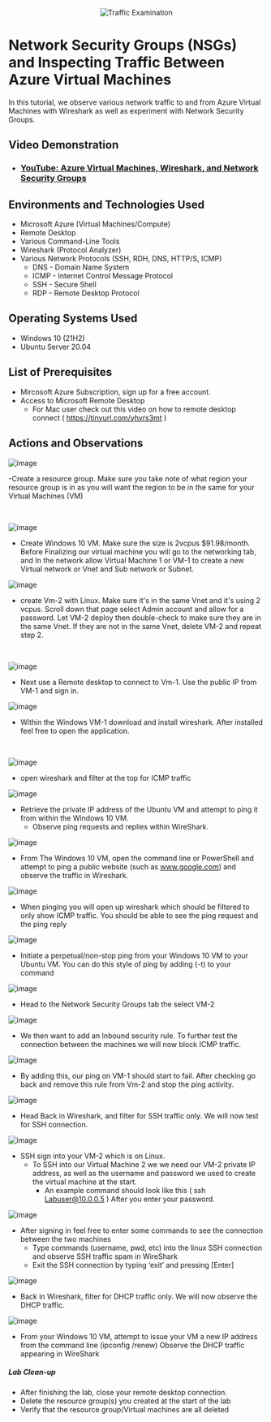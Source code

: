 
<p align="center">
<img src="https://i.imgur.com/Ua7udoS.png" alt="Traffic Examination"/>
</p>

<h1>Network Security Groups (NSGs) and Inspecting Traffic Between Azure Virtual Machines</h1>
In this tutorial, we observe various network traffic to and from Azure Virtual Machines with Wireshark as well as experiment with Network Security Groups. <br />


<h2>Video Demonstration</h2>

- ### [YouTube: Azure Virtual Machines, Wireshark, and Network Security Groups](https://www.youtube.com)

<h2>Environments and Technologies Used</h2>

- Microsoft Azure (Virtual Machines/Compute)
- Remote Desktop
- Various Command-Line Tools
- Wireshark (Protocol Analyzer)
- Various Network Protocols (SSH, RDH, DNS, HTTP/S, ICMP)
  -  DNS - Domain Name System
  -  ICMP - Internet Control Message Protocol
  -  SSH - Secure Shell
  -  RDP - Remote Desktop Protocol



<h2>Operating Systems Used </h2>

- Windows 10 (21H2)
- Ubuntu Server 20.04

<h2>List of Prerequisites</h2>

- Mircosoft Azure Subscription, sign up for a free account. 
- Access to Microsoft Remote Desktop
    - For Mac user check out this video on how to remote desktop connect ( https://tinyurl.com/yhvrs3mt )
  


<h2>Actions and Observations</h2>

<p>
</p>


![image](https://github.com/JosiahAllen03/test/assets/147882549/61094283-0a98-440a-829a-2b454b08f3f1)

<p>
-Create a resource group. Make sure you take note of what region your resource group is in as you will want the region to be in the same for your Virtual Machines (VM)
  
</p>
<br />


![image](https://github.com/JosiahAllen03/test/assets/147882549/00a33447-a806-4e03-b063-5be80ee9c4ee)

- Create Windows 10 VM. Make sure the size is 2vcpus $91.98/month. Before Finalizing our virtual machine you will go to the networking tab, and In the network allow Virtual Machine 1 or VM-1 to create a new Virtual network or Vnet and Sub network or Subnet.
</p>


![image](https://github.com/JosiahAllen03/Network-Security-Groups-NSGs-and-Inspecting-Network-Protocols/assets/147882549/1a6dbfdc-5b6a-4ff0-9431-c38d8a4ed6e2)

 - create Vm-2 with Linux. Make sure it's in the same Vnet and it's using 2 vcpus. Scroll down that page select Admin account and allow for a password. Let VM-2 deploy then double-check to make sure they are in the same Vnet. If they are not in the same Vnet, delete VM-2 and repeat step 2.
   
<p>

</p>
<br />


![image](https://github.com/JosiahAllen03/Network-Security-Groups-NSGs-and-Inspecting-Network-Protocols/assets/147882549/8e75c999-a66b-4e08-aa04-0eb17bcea885)

 - Next use a Remote desktop to connect to Vm-1. Use the public IP from VM-1 and sign in.
  
<p>

  
![image](https://github.com/JosiahAllen03/Network-Security-Groups-NSGs-and-Inspecting-Network-Protocols/assets/147882549/52394a92-7752-434c-ae63-e04358ac047c)

- Within the Windows VM-1 download and install wireshark. After installed feel free to open the application.
</p>
<p>

</p>
<br />


![image](https://github.com/JosiahAllen03/Network-Security-Groups-NSGs-and-Inspecting-Network-Protocols/assets/147882549/627a6de8-e8d3-406c-b2ff-faebbc672fca)

- open wireshark and filter at the top for ICMP traffic


![image](https://github.com/JosiahAllen03/Network-Security-Groups-NSGs-and-Inspecting-Network-Protocols/assets/147882549/7361e783-fee3-4e18-a4f6-04a02dba038d)

- Retrieve the private IP address of the Ubuntu VM and attempt to ping it from within the Windows 10 VM.
  -  Observe ping requests and replies within WireShark.


![image](https://github.com/JosiahAllen03/Network-Security-Groups-NSGs-and-Inspecting-Network-Protocols/assets/147882549/176c82c7-cbbe-4ac8-9e5d-06a4ab5ce91b)

- From The Windows 10 VM, open the command line or PowerShell and attempt to ping a public website (such as www.google.com) and observe the traffic in Wireshark. 


![image](https://github.com/JosiahAllen03/Network-Security-Groups-NSGs-and-Inspecting-Network-Protocols/assets/147882549/e110a374-038c-42f2-849f-94b3c5b38a50)

- When pinging you will open up wireshark which should be filtered to only show ICMP traffic. You should be able to see the ping request and the ping reply


![image](https://github.com/JosiahAllen03/Network-Security-Groups-NSGs-and-Inspecting-Network-Protocols/assets/147882549/746b41fd-3e92-4843-b248-1e2739a599c6)

- Initiate a perpetual/non-stop ping from your Windows 10 VM to your Ubuntu VM. You can do this style of ping by adding  (-t) to your command


![image](https://github.com/JosiahAllen03/Network-Security-Groups-NSGs-and-Inspecting-Network-Protocols/assets/147882549/f5651073-901f-4018-b09c-7852143f822a)

- Head to the Network Security Groups tab the select VM-2 


![image](https://github.com/JosiahAllen03/Network-Security-Groups-NSGs-and-Inspecting-Network-Protocols/assets/147882549/c9d63b07-9b4e-4b55-9e05-9deea699baa2)

- We then want to add an Inbound security rule. To further test the connection between the machines we will now block ICMP traffic.


![image](https://github.com/JosiahAllen03/Network-Security-Groups-NSGs-and-Inspecting-Network-Protocols/assets/147882549/370e5656-c235-4484-b281-52511b410ac6)

- By adding this, our ping on VM-1 should start to fail. After checking go back and remove this rule from Vm-2 and stop the ping activity.


![image](https://github.com/JosiahAllen03/Network-Security-Groups-NSGs-and-Inspecting-Network-Protocols/assets/147882549/d9232bc4-1431-4f4f-a89b-7ee386f9cfbe)

- Head Back in Wireshark, and filter for SSH traffic only. We will now test for SSH connection. 


![image](https://github.com/JosiahAllen03/Network-Security-Groups-NSGs-and-Inspecting-Network-Protocols/assets/147882549/6912efed-06d7-472c-85cb-d212d8b0188e)

- SSH sign into your VM-2 which is on Linux.
    - To SSH into our Virtual Machine 2 we we need our VM-2 private IP address, as well as the username and password we used to create the virtual machine at the start.
        - An example command should look like this ( ssh Labuser@10.0.0.5 ) After you enter your password. 


![image](https://github.com/JosiahAllen03/Network-Security-Groups-NSGs-and-Inspecting-Network-Protocols/assets/147882549/ca5be365-1e58-4808-81d6-42f20cc4b806)

- After signing in feel free to enter some commands to see the connection between the two machines
    - Type commands (username, pwd, etc) into the linux SSH connection and observe SSH traffic spam in WireShark
    - Exit the SSH connection by typing ‘exit’ and pressing [Enter]


![image](https://github.com/JosiahAllen03/Network-Security-Groups-NSGs-and-Inspecting-Network-Protocols/assets/147882549/06e68437-0aaa-4d9e-baed-aa00fe5b161c)

- Back in Wireshark, filter for DHCP traffic only. We will now observe the DHCP traffic.


![image](https://github.com/JosiahAllen03/Network-Security-Groups-NSGs-and-Inspecting-Network-Protocols/assets/147882549/14c8ac3c-e9cf-4d08-916e-bbb09d936f81)

- From your Windows 10 VM, attempt to issue your VM a new IP address from the command line (ipconfig /renew)
  Observe the DHCP traffic appearing in WireShark

##### Lab Clean-up #####

- After finishing the lab, close your remote desktop connection.
- Delete the resource group(s) you created at the start of the lab
- Verify that the resource group/Virtual machines are all deleted
